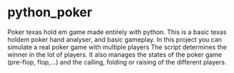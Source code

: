 # python_poker
Poker texas hold em game made entirely with python.
This is a basic texas holdem poker hand analyser, and basic gameplay. In this project you can simulate a real poker game with multiple players
The script determines the winner in the lot of players. It also manages the states of the poker game (pre-flop, flop,...) and the calling,
folding or raising of the different players.
